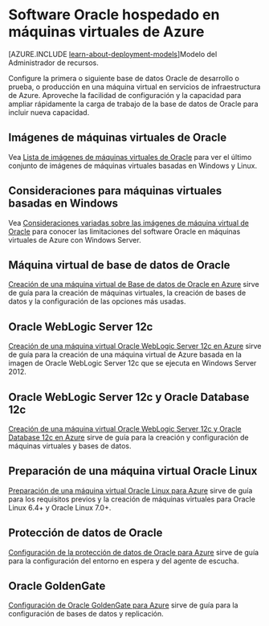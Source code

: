 <properties
	pageTitle="Oracle en VM de Azure | Microsoft Azure"
	description="Busque los artículos en los cuales se describe cómo configurar software Oracle en máquinas virtuales de Azure basadas en Windows o Linux."
	services="virtual-machines"
	documentationCenter=""
	authors="bbenz"
	manager="timlt"
	editor=""
	tags="azure-service-management"/>

<tags
	ms.service="virtual-machines"
	ms.workload="infrastructure-services"
	ms.tgt_pltfrm="Windows"
	ms.devlang="na"
	ms.topic="index-page"
	ms.date="01/12/2016"
	ms.author="bbenz"/>

# Software Oracle hospedado en máquinas virtuales de Azure

[AZURE.INCLUDE [learn-about-deployment-models](../../includes/learn-about-deployment-models-classic-include.md)]Modelo del Administrador de recursos.
 

Configure la primera o siguiente base de datos Oracle de desarrollo o prueba, o producción en una máquina virtual en servicios de infraestructura de Azure. Aproveche la facilidad de configuración y la capacidad para ampliar rápidamente la carga de trabajo de la base de datos de Oracle para incluir nueva capacidad.

## Imágenes de máquinas virtuales de Oracle

Vea [Lista de imágenes de máquinas virtuales de Oracle](virtual-machines-oracle-list-oracle-virtual-machine-images.md) para ver el último conjunto de imágenes de máquinas virtuales basadas en Windows y Linux.

## Consideraciones para máquinas virtuales basadas en Windows

Vea [Consideraciones variadas sobre las imágenes de máquina virtual de Oracle](virtual-machines-miscellaneous-considerations-oracle-virtual-machine-images.md) para conocer las limitaciones del software Oracle en máquinas virtuales de Azure con Windows Server.

## Máquina virtual de base de datos de Oracle

[Creación de una máquina virtual de Base de datos de Oracle en Azure](virtual-machines-creating-oracle-database-virtual-machine.md) sirve de guía para la creación de máquinas virtuales, la creación de bases de datos y la configuración de las opciones más usadas.

## Oracle WebLogic Server 12c

[Creación de una máquina virtual Oracle WebLogic Server 12c en Azure](virtual-machines-creating-oracle-weblogic-server-12c-virtual-machine.md) sirve de guía para la creación de una máquina virtual de Azure basada en la imagen de Oracle WebLogic Server 12c que se ejecuta en Windows Server 2012.

## Oracle WebLogic Server 12c y Oracle Database 12c

[Creación de una máquina virtual Oracle WebLogic Server 12c y Oracle Database 12c en Azure](virtual-machines-creating-oracle-weblogic-server-12c-oracle-database-12c-virtual-machine.md) sirve de guía para la creación y configuración de máquinas virtuales y bases de datos.

## Preparación de una máquina virtual Oracle Linux

[Preparación de una máquina virtual Oracle Linux para Azure](virtual-machines-prepare-oracle-linux-virtual-machine.md) sirve de guía para los requisitos previos y la creación de máquinas virtuales para Oracle Linux 6.4+ y Oracle Linux 7.0+.

## Protección de datos de Oracle

[Configuración de la protección de datos de Oracle para Azure](virtual-machines-configuring-oracle-data-guard.md) sirve de guía para la configuración del entorno en espera y del agente de escucha.

## Oracle GoldenGate

[Configuración de Oracle GoldenGate para Azure](virtual-machines-configuring-oracle-goldengate.md) sirve de guía para la configuración de bases de datos y replicación.

<!---HONumber=AcomDC_0114_2016-->